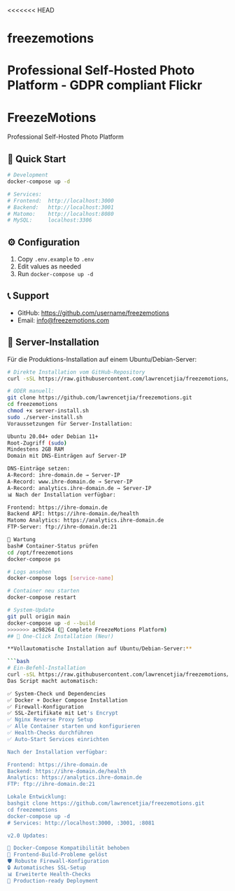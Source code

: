 <<<<<<< HEAD
# freezemotions
Professional Self-Hosted Photo Platform - GDPR compliant Flickr 
=======
# FreezeMotions

Professional Self-Hosted Photo Platform

## 🚀 Quick Start

```bash
# Development
docker-compose up -d

# Services:
# Frontend:  http://localhost:3000
# Backend:   http://localhost:3001
# Matomo:    http://localhost:8080
# MySQL:     localhost:3306
```

## ⚙️ Configuration

1. Copy `.env.example` to `.env`
2. Edit values as needed
3. Run `docker-compose up -d`

## 📞 Support

- GitHub: https://github.com/username/freezemotions
- Email: info@freezemotions.com


## 🚀 Server-Installation

Für die Produktions-Installation auf einem Ubuntu/Debian-Server:

```bash
# Direkte Installation vom GitHub-Repository
curl -sSL https://raw.githubusercontent.com/lawrencetjia/freezemotions/main/server-install.sh | sudo bash

# ODER manuell:
git clone https://github.com/lawrencetjia/freezemotions.git
cd freezemotions
chmod +x server-install.sh
sudo ./server-install.sh
Voraussetzungen für Server-Installation:

Ubuntu 20.04+ oder Debian 11+
Root-Zugriff (sudo)
Mindestens 2GB RAM
Domain mit DNS-Einträgen auf Server-IP

DNS-Einträge setzen:
A-Record: ihre-domain.de → Server-IP
A-Record: www.ihre-domain.de → Server-IP
A-Record: analytics.ihre-domain.de → Server-IP
📊 Nach der Installation verfügbar:

Frontend: https://ihre-domain.de
Backend API: https://ihre-domain.de/health
Matomo Analytics: https://analytics.ihre-domain.de
FTP-Server: ftp://ihre-domain.de:21

🔧 Wartung
bash# Container-Status prüfen
cd /opt/freezemotions
docker-compose ps

# Logs ansehen
docker-compose logs [service-name]

# Container neu starten
docker-compose restart

# System-Update
git pull origin main
docker-compose up -d --build
>>>>>>> ac98264 (🎉 Complete FreezeMotions Platform)
## 🚀 One-Click Installation (Neu!)

**Vollautomatische Installation auf Ubuntu/Debian-Server:**

```bash
# Ein-Befehl-Installation
curl -sSL https://raw.githubusercontent.com/lawrencetjia/freezemotions/main/install-freezemotions.sh | sudo bash
Das Script macht automatisch:

✅ System-Check und Dependencies
✅ Docker + Docker Compose Installation
✅ Firewall-Konfiguration
✅ SSL-Zertifikate mit Let's Encrypt
✅ Nginx Reverse Proxy Setup
✅ Alle Container starten und konfigurieren
✅ Health-Checks durchführen
✅ Auto-Start Services einrichten

Nach der Installation verfügbar:

Frontend: https://ihre-domain.de
Backend: https://ihre-domain.de/health
Analytics: https://analytics.ihre-domain.de
FTP: ftp://ihre-domain.de:21

Lokale Entwicklung:
bashgit clone https://github.com/lawrencetjia/freezemotions.git
cd freezemotions
docker-compose up -d
# Services: http://localhost:3000, :3001, :8081

v2.0 Updates:

🔧 Docker-Compose Kompatibilität behoben
🎨 Frontend-Build-Probleme gelöst
🛡️ Robuste Firewall-Konfiguration
🔒 Automatisches SSL-Setup
📊 Erweiterte Health-Checks
🚀 Production-ready Deployment
